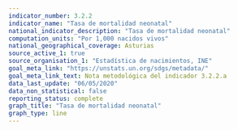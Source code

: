 ```yaml
---
indicator_number: 3.2.2
indicator_name: "Tasa de mortalidad neonatal"
national_indicator_description: "Tasa de mortalidad neonatal"
computation_units: "Por 1,000 nacidos vivos"
national_geographical_coverage: Asturias
source_active_1: true
source_organisation_1: "Estadística de nacimientos, INE"
goal_meta_link: "https://unstats.un.org/sdgs/metadata/"
goal_meta_link_text: Nota metodológica del indicador 3.2.2.a
data_last_update: "06/05/2020"
data_non_statistical: false
reporting_status: complete
graph_title: "Tasa de mortalidad neonatal"
graph_type: line
---
```

